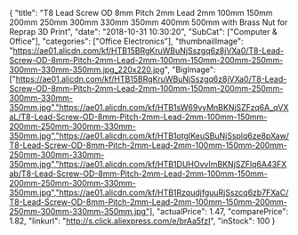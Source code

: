 {
	"title": "T8 Lead Screw OD 8mm Pitch 2mm Lead 2mm 100mm 150mm 200mm 250mm 300mm 330mm 350mm 400mm 500mm with Brass Nut for Reprap 3D Print",
	"date": "2018-10-31 10:30:20",
	"SubCat": ["Computer & Office"],
	"categories": ["Office Electronics"],
	"thumbnailImage": "https://ae01.alicdn.com/kf/HTB15BRgKruWBuNjSszgq6z8jVXa0/T8-Lead-Screw-OD-8mm-Pitch-2mm-Lead-2mm-100mm-150mm-200mm-250mm-300mm-330mm-350mm.jpg_220x220.jpg",
	"BigImage": ["https://ae01.alicdn.com/kf/HTB15BRgKruWBuNjSszgq6z8jVXa0/T8-Lead-Screw-OD-8mm-Pitch-2mm-Lead-2mm-100mm-150mm-200mm-250mm-300mm-330mm-350mm.jpg","https://ae01.alicdn.com/kf/HTB1sW69vyMnBKNjSZFzq6A_qVXaL/T8-Lead-Screw-OD-8mm-Pitch-2mm-Lead-2mm-100mm-150mm-200mm-250mm-300mm-330mm-350mm.jpg","https://ae01.alicdn.com/kf/HTB1otgIKeuSBuNjSsplq6ze8pXaw/T8-Lead-Screw-OD-8mm-Pitch-2mm-Lead-2mm-100mm-150mm-200mm-250mm-300mm-330mm-350mm.jpg","https://ae01.alicdn.com/kf/HTB1DUHOvvImBKNjSZFlq6A43FXab/T8-Lead-Screw-OD-8mm-Pitch-2mm-Lead-2mm-100mm-150mm-200mm-250mm-300mm-330mm-350mm.jpg","https://ae01.alicdn.com/kf/HTB1RzqudjfguuRjSszcq6zb7FXaC/T8-Lead-Screw-OD-8mm-Pitch-2mm-Lead-2mm-100mm-150mm-200mm-250mm-300mm-330mm-350mm.jpg"],
	"actualPrice": 1.47,
	"comparePrice": 1.82,
	"linkurl": "http://s.click.aliexpress.com/e/brAa5fzI",
	"inStock": 100
}

